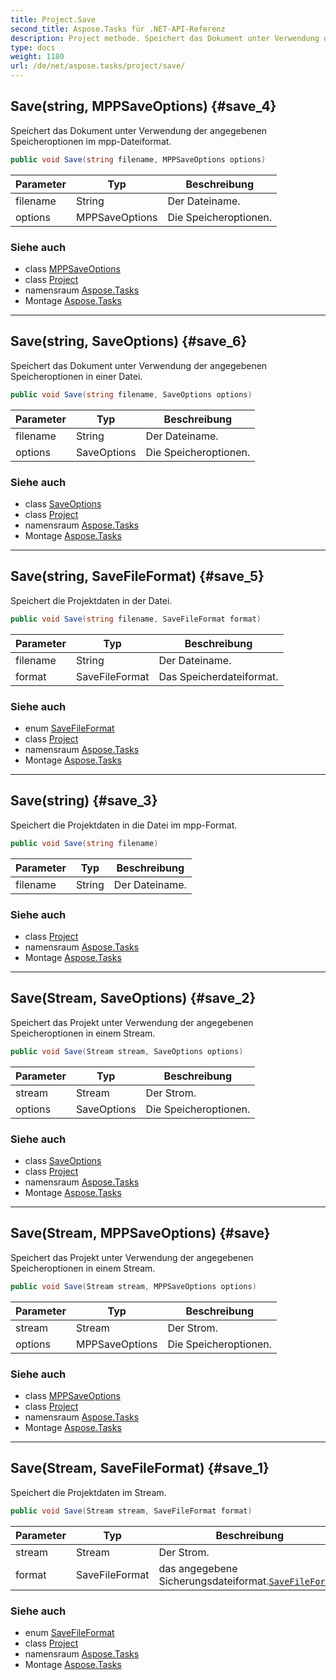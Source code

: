 ```yaml
---
title: Project.Save
second_title: Aspose.Tasks für .NET-API-Referenz
description: Project methode. Speichert das Dokument unter Verwendung der angegebenen Speicheroptionen im mppDateiformat.
type: docs
weight: 1180
url: /de/net/aspose.tasks/project/save/
---
```

## Save(string, MPPSaveOptions) {#save_4}

Speichert das Dokument unter Verwendung der angegebenen Speicheroptionen im mpp-Dateiformat.

```csharp
public void Save(string filename, MPPSaveOptions options)
```

| Parameter | Typ | Beschreibung |
| --- | --- | --- |
| filename | String | Der Dateiname. |
| options | MPPSaveOptions | Die Speicheroptionen. |

### Siehe auch

* class [MPPSaveOptions](../../../aspose.tasks.saving/mppsaveoptions/)
* class [Project](../)
* namensraum [Aspose.Tasks](../../project/)
* Montage [Aspose.Tasks](../../../)

---

## Save(string, SaveOptions) {#save_6}

Speichert das Dokument unter Verwendung der angegebenen Speicheroptionen in einer Datei.

```csharp
public void Save(string filename, SaveOptions options)
```

| Parameter | Typ | Beschreibung |
| --- | --- | --- |
| filename | String | Der Dateiname. |
| options | SaveOptions | Die Speicheroptionen. |

### Siehe auch

* class [SaveOptions](../../../aspose.tasks.saving/saveoptions/)
* class [Project](../)
* namensraum [Aspose.Tasks](../../project/)
* Montage [Aspose.Tasks](../../../)

---

## Save(string, SaveFileFormat) {#save_5}

Speichert die Projektdaten in der Datei.

```csharp
public void Save(string filename, SaveFileFormat format)
```

| Parameter | Typ | Beschreibung |
| --- | --- | --- |
| filename | String | Der Dateiname. |
| format | SaveFileFormat | Das Speicherdateiformat. |

### Siehe auch

* enum [SaveFileFormat](../../../aspose.tasks.saving/savefileformat/)
* class [Project](../)
* namensraum [Aspose.Tasks](../../project/)
* Montage [Aspose.Tasks](../../../)

---

## Save(string) {#save_3}

Speichert die Projektdaten in die Datei im mpp-Format.

```csharp
public void Save(string filename)
```

| Parameter | Typ | Beschreibung |
| --- | --- | --- |
| filename | String | Der Dateiname. |

### Siehe auch

* class [Project](../)
* namensraum [Aspose.Tasks](../../project/)
* Montage [Aspose.Tasks](../../../)

---

## Save(Stream, SaveOptions) {#save_2}

Speichert das Projekt unter Verwendung der angegebenen Speicheroptionen in einem Stream.

```csharp
public void Save(Stream stream, SaveOptions options)
```

| Parameter | Typ | Beschreibung |
| --- | --- | --- |
| stream | Stream | Der Strom. |
| options | SaveOptions | Die Speicheroptionen. |

### Siehe auch

* class [SaveOptions](../../../aspose.tasks.saving/saveoptions/)
* class [Project](../)
* namensraum [Aspose.Tasks](../../project/)
* Montage [Aspose.Tasks](../../../)

---

## Save(Stream, MPPSaveOptions) {#save}

Speichert das Projekt unter Verwendung der angegebenen Speicheroptionen in einem Stream.

```csharp
public void Save(Stream stream, MPPSaveOptions options)
```

| Parameter | Typ | Beschreibung |
| --- | --- | --- |
| stream | Stream | Der Strom. |
| options | MPPSaveOptions | Die Speicheroptionen. |

### Siehe auch

* class [MPPSaveOptions](../../../aspose.tasks.saving/mppsaveoptions/)
* class [Project](../)
* namensraum [Aspose.Tasks](../../project/)
* Montage [Aspose.Tasks](../../../)

---

## Save(Stream, SaveFileFormat) {#save_1}

Speichert die Projektdaten im Stream.

```csharp
public void Save(Stream stream, SaveFileFormat format)
```

| Parameter | Typ | Beschreibung |
| --- | --- | --- |
| stream | Stream | Der Strom. |
| format | SaveFileFormat | das angegebene Sicherungsdateiformat.[`SaveFileFormat`](../../../aspose.tasks.saving/savefileformat/) |

### Siehe auch

* enum [SaveFileFormat](../../../aspose.tasks.saving/savefileformat/)
* class [Project](../)
* namensraum [Aspose.Tasks](../../project/)
* Montage [Aspose.Tasks](../../../)


